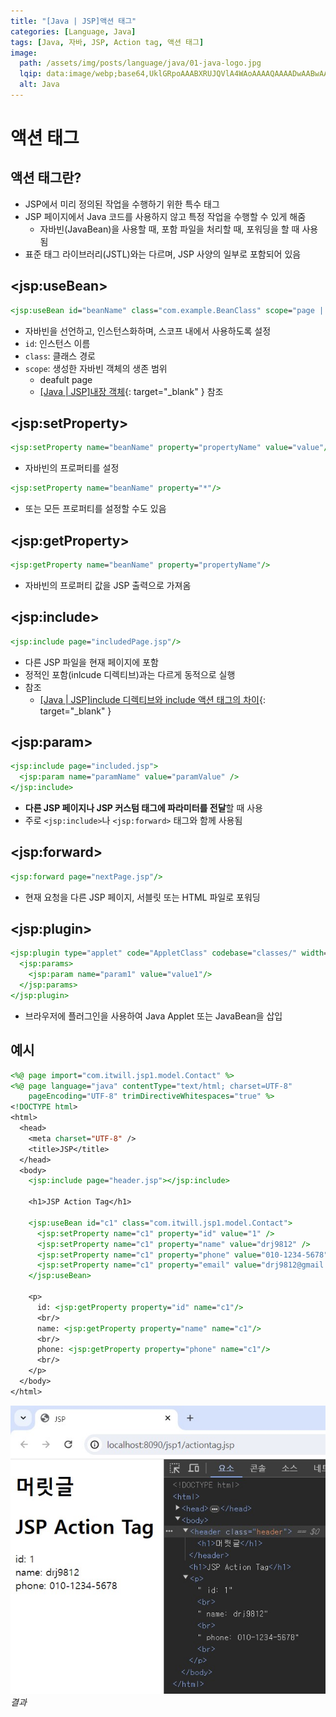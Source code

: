 ```yaml
---
title: "[Java | JSP]액션 태그"
categories: [Language, Java]
tags: [Java, 자바, JSP, Action tag, 액션 태그]
image:
  path: /assets/img/posts/language/java/01-java-logo.jpg
  lqip: data:image/webp;base64,UklGRpoAAABXRUJQVlA4WAoAAAAQAAAADwAABwAAQUxQSDIAAAARL0AmbZurmr57yyIiqE8oiG0bejIYEQTgqiDA9vqnsUSI6H+oAERp2HZ65qP/VIAWAFZQOCBCAAAA8AEAnQEqEAAIAAVAfCWkAALp8sF8rgRgAP7o9FDvMCkMde9PK7euH5M1m6VWoDXf2FkP3BqV0ZYbO6NA/VFIAAAA
  alt: Java
---
```


# 액션 태그

## 액션 태그란?

- JSP에서 미리 정의된 작업을 수행하기 위한 특수 태그
- JSP 페이지에서 Java 코드를 사용하지 않고 특정 작업을 수행할 수 있게 해줌
  + 자바빈(JavaBean)을 사용할 때, 포함 파일을 처리할 때, 포워딩을 할 때 사용됨
- 표준 태그 라이브러리(JSTL)와는 다르며, JSP 사양의 일부로 포함되어 있음

## \<jsp:useBean>

```jsp
<jsp:useBean id="beanName" class="com.example.BeanClass" scope="page | request | session | application"/>
```

- 자바빈을 선언하고, 인스턴스화하며, 스코프 내에서 사용하도록 설정
- `id`: 인스턴스 이름
- `class`: 클래스 경로
- `scope`: 생성한 자바빈 객체의 생존 범위
  + deafult page
  + [[Java \| JSP]내장 객체](https://drj9812.github.io/posts/implicit-objects/){: target="_blank" } 참조

## \<jsp:setProperty>

```jsp
<jsp:setProperty name="beanName" property="propertyName" value="value"/>
```

- 자바빈의 프로퍼티를 설정

```jsp
<jsp:setProperty name="beanName" property="*"/>
```

- 또는 모든 프로퍼티를 설정할 수도 있음

## \<jsp:getProperty>

```jsp
<jsp:getProperty name="beanName" property="propertyName"/>
```

- 자바빈의 프로퍼티 값을 JSP 출력으로 가져옴

## \<jsp:include>

```jsp
<jsp:include page="includedPage.jsp"/>
```

- 다른 JSP 파일을 현재 페이지에 포함
- 정적인 포함(inlcude 디렉티브)과는 다르게 동적으로 실행
- 참조
  + [[Java \| JSP]include 디렉티브와 include 액션 태그의 차이](https://drj9812.github.io/posts/the-difference-between-include-directive-and-include-action-tag/){: target="_blank" }

## \<jsp:param>

```jsp
<jsp:include page="included.jsp">
  <jsp:param name="paramName" value="paramValue" />
</jsp:include>
```

- **다른 JSP 페이지나 JSP 커스텀 태그에 파라미터를 전달**할 때 사용
- 주로 `<jsp:include>`나 `<jsp:forward>` 태그와 함께 사용됨

## \<jsp:forward>

```jsp
<jsp:forward page="nextPage.jsp"/>
```

- 현재 요청을 다른 JSP 페이지, 서블릿 또는 HTML 파일로 포워딩

## \<jsp:plugin>

```jsp
<jsp:plugin type="applet" code="AppletClass" codebase="classes/" width="300" height="300">
  <jsp:params>
    <jsp:param name="param1" value="value1"/>
  </jsp:params>
</jsp:plugin>
```

- 브라우저에 플러그인을 사용하여 Java Applet 또는 JavaBean을 삽입

## 예시

```jsp
<%@ page import="com.itwill.jsp1.model.Contact" %>
<%@ page language="java" contentType="text/html; charset=UTF-8"
    pageEncoding="UTF-8" trimDirectiveWhitespaces="true" %>
<!DOCTYPE html>
<html>
  <head>
    <meta charset="UTF-8" />
    <title>JSP</title>
  </head>
  <body>
    <jsp:include page="header.jsp"></jsp:include>

    <h1>JSP Action Tag</h1>

    <jsp:useBean id="c1" class="com.itwill.jsp1.model.Contact">
      <jsp:setProperty name="c1" property="id" value="1" />
      <jsp:setProperty name="c1" property="name" value="drj9812" />
      <jsp:setProperty name="c1" property="phone" value="010-1234-5678" />
      <jsp:setProperty name="c1" property="email" value="drj9812@gmail.com" />
    </jsp:useBean>

    <p>
      id: <jsp:getProperty property="id" name="c1"/>
      <br/>
      name: <jsp:getProperty property="name" name="c1"/>
      <br/>
      phone: <jsp:getProperty property="phone" name="c1"/>
      <br/>
    </p>
  </body>
</html>
```

![01-result-ex](/assets/img/posts/language/java/jsp/action-tags/01-result-ex.jpg)
*결과*